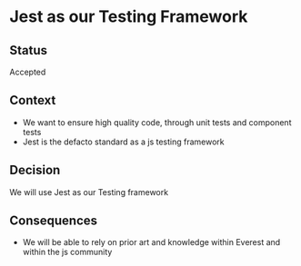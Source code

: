 # Jest as our Testing Framework

## Status

Accepted

## Context
- We want to ensure high quality code, through unit tests and component tests
- Jest is the defacto standard as a js testing framework

## Decision
We will use Jest as our Testing framework

## Consequences
- We will be able to rely on prior art and knowledge within Everest and within the js community
